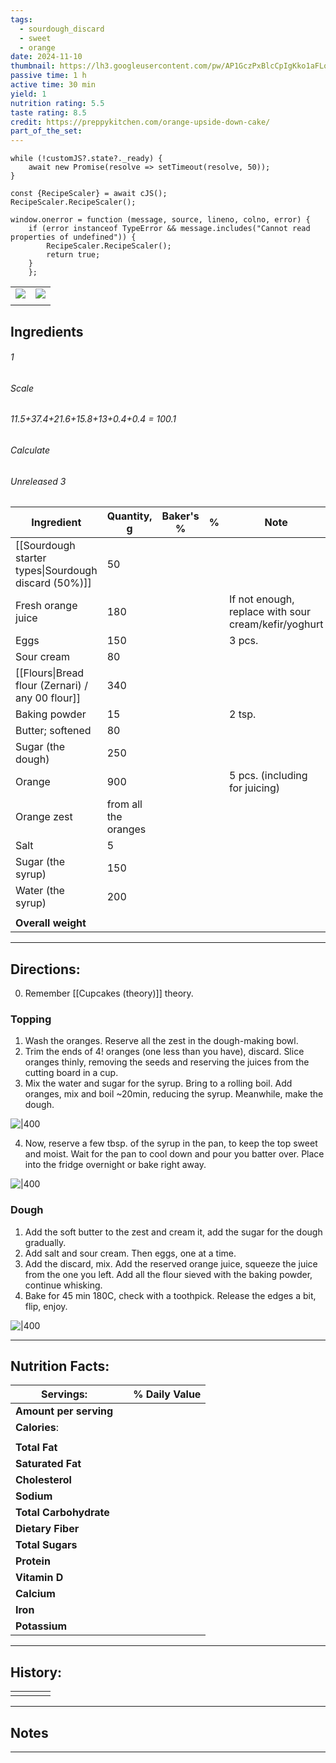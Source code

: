 ```yaml
---
tags:
  - sourdough_discard
  - sweet
  - orange
date: 2024-11-10
thumbnail: https://lh3.googleusercontent.com/pw/AP1GczPxBlcCpIgKko1aFLoYa3N3DgJ9UmE_5sP-faSAP5bDXJrhyI9zKcUgyp5tRgqd1z_29tP11CjSwmou5_78fIxDlU0zUeT-dLbmfcY5B1lVlSRlEAz8qiTZRPczCQy32iAFoNQw4YzVLNR_BeBoO1an=w1171-h879-s-no-gm?authuser=0
passive time: 1 h
active time: 30 min
yield: 1
nutrition rating: 5.5
taste rating: 8.5
credit: https://preppykitchen.com/orange-upside-down-cake/
part_of_the_set:
---
```

```dataviewjs
while (!customJS?.state?._ready) { 
	await new Promise(resolve => setTimeout(resolve, 50)); 
} 

const {RecipeScaler} = await cJS();
RecipeScaler.RecipeScaler();

window.onerror = function (message, source, lineno, colno, error) {
	if (error instanceof TypeError && message.includes("Cannot read properties of undefined")) {
		RecipeScaler.RecipeScaler();
		return true;
	}
    };
```

|                                                                                                                                                                                                                                      |                                                                                                                                                                                                                                      |
| ------------------------------------------------------------------------------------------------------------------------------------------------------------------------------------------------------------------------------------ | ------------------------------------------------------------------------------------------------------------------------------------------------------------------------------------------------------------------------------------ |
| ![](https://lh3.googleusercontent.com/pw/AP1GczPxBlcCpIgKko1aFLoYa3N3DgJ9UmE_5sP-faSAP5bDXJrhyI9zKcUgyp5tRgqd1z_29tP11CjSwmou5_78fIxDlU0zUeT-dLbmfcY5B1lVlSRlEAz8qiTZRPczCQy32iAFoNQw4YzVLNR_BeBoO1an=w1171-h879-s-no-gm?authuser=0) | ![](https://lh3.googleusercontent.com/pw/AP1GczNuXrVBVEHO0blV8sjM85oVbwkdmLAwvLRml3vSrelg2xgvx0GIMyUx4k5brEyH_3cHbSQA_2Q_nzMiHcg6DA4GlpOiuJ4AI0yWyVYYxBNismvqDhE7Q4KhvimsnJVZUs3nPw8maeh3pLANOAMPBMMI=w1171-h879-s-no-gm?authuser=0) |
|                                                                                                                                                                                                                                      |                                                                                                                                                                                                                                      |

## Ingredients

###### 1
###### Scale
###### 11.5+37.4+21.6+15.8+13+0.4+0.4 = 100.1
###### Calculate
###### Unreleased 3

| Ingredient                                           | Quantity, g          | Baker's % | %   | Note                                                 |
| ---------------------------------------------------- | -------------------- | --------- | --- | ---------------------------------------------------- |
| [[Sourdough starter types\|Sourdough discard (50%)]] | 50                   |           |     |                                                      |
| Fresh orange juice                                   | 180                  |           |     | If not enough, replace with sour cream/kefir/yoghurt |
| Eggs                                                 | 150                  |           |     | 3 pcs.                                               |
| Sour cream                                           | 80                   |           |     |                                                      |
| [[Flours\|Bread flour (Zernari) / any 00 flour]]     | 340                  |           |     |                                                      |
| Baking powder                                        | 15                   |           |     | 2 tsp.                                               |
| Butter; softened                                     | 80                   |           |     |                                                      |
| Sugar (the dough)                                    | 250                  |           |     |                                                      |
| Orange                                               | 900                  |           |     | 5 pcs. (including for juicing)                       |
| Orange zest                                          | from all the oranges |           |     |                                                      |
| Salt                                                 | 5                    |           |     |                                                      |
| Sugar (the syrup)                                    | 150                  |           |     |                                                      |
| Water (the syrup)                                    | 200                  |           |     |                                                      |
|                                                      |                      |           |     |                                                      |
| **Overall weight**                                   |                      |           |     |                                                      |




---
## Directions:

0. Remember [[Cupcakes (theory)]] theory.
### Topping

1. Wash the oranges. Reserve all the zest in the dough-making bowl.
2. Trim the ends of 4! oranges (one less than you have), discard. Slice oranges thinly, removing the seeds and reserving the juices from the cutting board in a cup.
3. Mix the water and sugar for the syrup. Bring to a rolling boil. Add oranges, mix and boil ~20min, reducing the syrup. Meanwhile, make the dough.

![|400](https://lh3.googleusercontent.com/pw/AP1GczOr9lCFuqZnNMJke8MPNHWB0zH32yCYH6ADyeyEX9RB3tVtXeY3DCQFac6YeylGCuvsX4yoIbMSJjVyUzXKAPlJk95-ac9oXWmjm4oxXlSvYnlQHHuwSVjuRHOKjj-7biv_fDlcTY90H4YvbJj0uIAV=w728-h879-s-no-gm?authuser=0)

4. Now, reserve a few tbsp. of the syrup in the pan, to keep the top sweet and moist. Wait for the pan to cool down and pour you batter over. Place into the fridge overnight or bake right away.

![|400](https://lh3.googleusercontent.com/pw/AP1GczN9iYAPk4ZeqP5C_oJIytipFuWaMJGOE8-zcWJxddEOl-nLQ3XSsZoDNWd3muW5AEQmX-6p0pHFQs5okl7RaUeYscFFqAOScMQ6G15xXu6J_poS-REy54hbpaOgai-8bZxw2A6Va0q4veE7ZIJ9cWjz=w1171-h879-s-no-gm?authuser=0)
### Dough

1. Add the soft butter to the zest and cream it, add the sugar for the dough gradually.
2. Add salt and sour cream. Then eggs, one at a time.
3. Add the discard, mix. Add the reserved orange juice, squeeze the juice from the one you left. Add all the flour sieved with the baking powder, continue whisking. 
4. Bake for 45 min 180C, check with a toothpick. Release the edges a bit, flip, enjoy.

![|400](https://lh3.googleusercontent.com/pw/AP1GczPWEfWxwiQACGMzIfkh9U60Q0fRr9UWo8mGOqHL3yiB9uPkxXC3k3AbzmetYmGlNOGzQsSRZHDMiMXXwskutc5cREICg5nYvJdpPYufynasGAVIxyBCAk9w1R_Z_63A3Z1jPIapMWH91lXoPBuJ2V6h=w1171-h879-s-no-gm?authuser=0)

---
## Nutrition Facts:

| **Servings:**          |       | % Daily Value |
| ---------------------- | ----- | ------------- |
| **Amount per serving** |       |               |
| **Calories**:          |       |               |
|                        |       |               |
| **Total Fat**          |       |               |
| **Saturated Fat**      |       |               |
| **Cholesterol**        |       |               |
| **Sodium**             |       |               |
| **Total Carbohydrate** |       |               |
| **Dietary Fiber**      |       |               |
| **Total Sugars**       |       |               |
| **Protein**            |       |               |
| **Vitamin D**          |       |               |
| **Calcium**            |       |               |
| **Iron**               |       |               |
| **Potassium**          |       |               |

---
## History:

|     |                   |                   |                   |
| --- | ----------------- | ----------------- | ----------------- |
|     |                   |                   |                   |


---
## Notes


>

---



